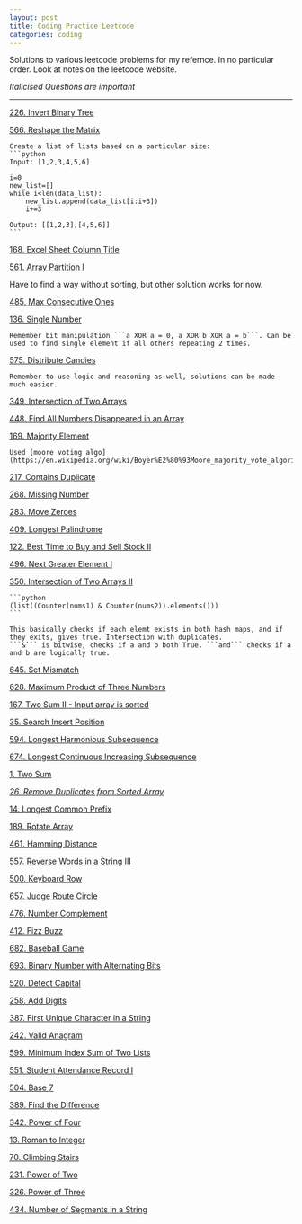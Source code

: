 ```yaml
---
layout: post
title: Coding Practice Leetcode
categories: coding
---
```


Solutions to various leetcode problems for my refernce. In no particular order. Look at notes on the leetcode website. 

*Italicised Questions are important*

---

[226. Invert Binary Tree](https://leetcode.com/problems/invert-binary-tree/description/)

[566. Reshape the Matrix](https://leetcode.com/problems/reshape-the-matrix/description/)
	
	Create a list of lists based on a particular size:
	```python
	Input: [1,2,3,4,5,6]

	i=0
	new_list=[]
	while i<len(data_list):
		new_list.append(data_list[i:i+3])
		i+=3

	Output: [[1,2,3],[4,5,6]]
	```

[168. Excel Sheet Column Title](https://leetcode.com/problems/excel-sheet-column-title/description/)

[561. Array Partition I](https://leetcode.com/problems/array-partition-i/description/)

Have to find a way without sorting, but other solution works for now.

[485. Max Consecutive Ones](https://leetcode.com/problems/max-consecutive-ones/description/)

[136. Single Number](https://leetcode.com/problems/single-number/description/)

	Remember bit manipulation ```a XOR a = 0, a XOR b XOR a = b```. Can be used to find single element if all others repeating 2 times.

[575. Distribute Candies](https://leetcode.com/problems/distribute-candies/discuss/)
	
	Remember to use logic and reasoning as well, solutions can be made much easier.

[349. Intersection of Two Arrays](https://leetcode.com/problems/intersection-of-two-arrays/description/)

[448. Find All Numbers Disappeared in an Array](https://leetcode.com/problems/find-all-numbers-disappeared-in-an-array/description/)

[169. Majority Element](https://leetcode.com/problems/majority-element/description/)
	
	Used [moore voting algo](https://en.wikipedia.org/wiki/Boyer%E2%80%93Moore_majority_vote_algorithm)

[217. Contains Duplicate](https://leetcode.com/problems/contains-duplicate/description/)

[268. Missing Number](https://leetcode.com/problems/missing-number/description/)

[283. Move Zeroes](https://leetcode.com/problems/move-zeroes/description/)

[409. Longest Palindrome](https://leetcode.com/problems/longest-palindrome/description/)

[122. Best Time to Buy and Sell Stock II](https://leetcode.com/problems/best-time-to-buy-and-sell-stock-ii/description/)

[496. Next Greater Element I](https://leetcode.com/problems/next-greater-element-i/discuss/)

[350. Intersection of Two Arrays II](https://leetcode.com/problems/intersection-of-two-arrays-ii/description/)

	```python
	(list((Counter(nums1) & Counter(nums2)).elements()))
	```
	
	This basically checks if each elemt exists in both hash maps, and if they exits, gives true. Intersection with duplicates.
	```&``` is bitwise, checks if a and b both True. ```and``` checks if a and b are logically true.


[645. Set Mismatch](https://leetcode.com/problems/set-mismatch/description/)

[628. Maximum Product of Three Numbers](https://leetcode.com/problems/maximum-product-of-three-numbers/description/)

[167. Two Sum II - Input array is sorted](https://leetcode.com/problems/two-sum-ii-input-array-is-sorted/description/)

[35. Search Insert Position](https://leetcode.com/problems/search-insert-position/description/)

[594. Longest Harmonious Subsequence](https://leetcode.com/problems/longest-harmonious-subsequence/description/)

[674. Longest Continuous Increasing Subsequence](https://leetcode.com/problems/longest-continuous-increasing-subsequence/description/)

[1. Two Sum](https://leetcode.com/problems/two-sum/description/)

[*26. Remove Duplicates from Sorted Array*](https://leetcode.com/problems/remove-duplicates-from-sorted-array/description/)

[14. Longest Common Prefix](https://leetcode.com/problems/longest-common-prefix/description/)

[189. Rotate Array](https://leetcode.com/problems/rotate-array/description/)

[461. Hamming Distance](https://leetcode.com/problems/hamming-distance/description/)

[557. Reverse Words in a String III](https://leetcode.com/problems/reverse-words-in-a-string-iii/description/)

[500. Keyboard Row](https://leetcode.com/problems/keyboard-row/description/)

[657. Judge Route Circle](https://leetcode.com/problems/judge-route-circle/description/)

[476. Number Complement](https://leetcode.com/problems/number-complement/description/)

[412. Fizz Buzz](https://leetcode.com/problems/fizz-buzz/description/)

[682. Baseball Game](https://leetcode.com/problems/baseball-game/description/)

[693. Binary Number with Alternating Bits](https://leetcode.com/problems/binary-number-with-alternating-bits/description/)

[520. Detect Capital](https://leetcode.com/problems/detect-capital/description/)

[258. Add Digits](https://leetcode.com/problems/add-digits/description/)

[387. First Unique Character in a String](https://leetcode.com/problems/first-unique-character-in-a-string/description/)

[242. Valid Anagram](https://leetcode.com/problems/valid-anagram/description/)

[599. Minimum Index Sum of Two Lists](https://leetcode.com/problems/minimum-index-sum-of-two-lists/description/)

[551. Student Attendance Record I](https://leetcode.com/problems/student-attendance-record-i/description/)

[504. Base 7](https://leetcode.com/problems/base-7/discuss/)

[389. Find the Difference](https://leetcode.com/problems/find-the-difference/description/)

[342. Power of Four](https://leetcode.com/problems/power-of-four/description/)

[13. Roman to Integer](https://leetcode.com/problems/roman-to-integer/description/)

[70. Climbing Stairs](https://leetcode.com/problems/climbing-stairs/description/)

[231. Power of Two](https://leetcode.com/problems/power-of-two/description/)

[326. Power of Three](https://leetcode.com/problems/power-of-three/description/)

[434. Number of Segments in a String](https://leetcode.com/problems/number-of-segments-in-a-string/description/)













